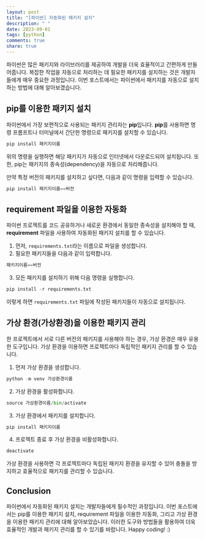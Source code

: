 ```yaml
---
layout: post
title: "[파이썬] 자동화된 패키지 설치"
description: " "
date: 2023-09-01
tags: [python]
comments: true
share: true
---
```


파이썬은 많은 패키지와 라이브러리를 제공하여 개발을 더욱 효율적이고 간편하게 만들어줍니다. 복잡한 작업을 자동으로 처리하는 데 필요한 패키지를 설치하는 것은 개발자들에게 매우 중요한 과정입니다. 이번 포스트에서는 파이썬에서 패키지를 자동으로 설치하는 방법에 대해 알아보겠습니다.

## pip를 이용한 패키지 설치

파이썬에서 가장 보편적으로 사용되는 패키지 관리자는 **pip**입니다. **pip**를 사용하면 명령 프롬프트나 터미널에서 간단한 명령으로 패키지를 설치할 수 있습니다.

```python
pip install 패키지이름
```

위의 명령을 실행하면 해당 패키지가 자동으로 인터넷에서 다운로드되어 설치됩니다. 또한, pip는 패키지의 종속성(dependency)을 자동으로 처리해줍니다.

만약 특정 버전의 패키지를 설치하고 싶다면, 다음과 같이 명령을 입력할 수 있습니다.

```python
pip install 패키지이름==버전
```

## requirement 파일을 이용한 자동화

파이썬 프로젝트를 코드 공유하거나 새로운 환경에서 동일한 종속성을 설치해야 할 때, **requirement** 파일을 사용하여 자동화된 패키지 설치를 할 수 있습니다.

1. 먼저, `requirements.txt`라는 이름으로 파일을 생성합니다.
2. 필요한 패키지들을 다음과 같이 입력합니다.

```python
패키지이름==버전
```

3. 모든 패키지를 설치하기 위해 다음 명령을 실행합니다.

```python
pip install -r requirements.txt
```

이렇게 하면 `requirements.txt` 파일에 작성된 패키지들이 자동으로 설치됩니다.

## 가상 환경(가상환경)을 이용한 패키지 관리

한 프로젝트에서 서로 다른 버전의 패키지를 사용해야 하는 경우, 가상 환경은 매우 유용한 도구입니다. 가상 환경을 이용하면 프로젝트마다 독립적인 패키지 관리를 할 수 있습니다.

1. 먼저 가상 환경을 생성합니다.

```python
python -m venv 가상환경이름
```

2. 가상 환경을 활성화합니다.

```python
source 가상환경이름/bin/activate
```

3. 가상 환경에서 패키지를 설치합니다.

```python
pip install 패키지이름
```

4. 프로젝트 종료 후 가상 환경을 비활성화합니다.

```python
deactivate
```

가상 환경을 사용하면 각 프로젝트마다 독립된 패키지 환경을 유지할 수 있어 충돌을 방지하고 효율적으로 패키지를 관리할 수 있습니다.

## Conclusion

파이썬에서 자동화된 패키지 설치는 개발자들에게 필수적인 과정입니다. 이번 포스트에서는 pip를 이용한 패키지 설치, requirement 파일을 이용한 자동화, 그리고 가상 환경을 이용한 패키지 관리에 대해 알아보았습니다. 이러한 도구와 방법들을 활용하여 더욱 효율적인 개발과 패키지 관리를 할 수 있기를 바랍니다. Happy coding! :)